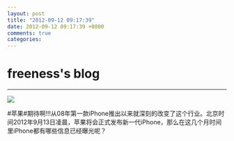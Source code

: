 ```yaml
---
layout: post
title: "2012-09-12 09:17:39"
date: 2012-09-12 09:17:39 +0800
comments: true
categories: 
---
```


# freeness's blog

----------

![](http://okqmqrbgo.bkt.clouddn.com/201209120917391.jpg)

>
\#苹果\#期待啊!!!从08年第一款iPhone推出以来就深刻的改变了这个行业。北京时间2012年9月13日凌晨，苹果将会正式发布新一代iPhone，那么在这几个月时间里iPhone都有哪些信息已经曝光呢？